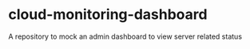 # cloud-monitoring-dashboard

A repository to mock an admin dashboard to view server related status
